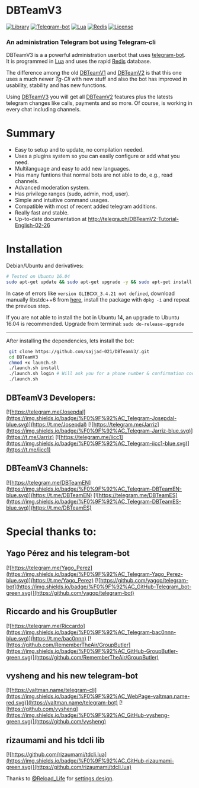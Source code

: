 # **DBTeamV3** #

[![Library](https://img.shields.io/badge/TDLib-beta-brightgreen.svg)](https://core.telegram.org/tdlib)
[![Telegram-bot](https://img.shields.io/badge/TDCli-Bitbucket-green.svg)](https://valtman.name/telegram-bot)
[![Lua](https://img.shields.io/badge/Lua-5.2-blue.svg)](https://www.lua.org/)
[![Redis](https://img.shields.io/badge/Redis-3.2.8-red.svg)](https://redis.io/)
[![License](https://img.shields.io/badge/License-GNU%20GPL--3-yellow.svg)](https://github.com/Josepdal/DBTeamV1/blob/master/LICENSE)


### An administration Telegram bot using Telegram-cli

DBTeamV3 is a a powerful administration userbot that uses [telegram-bot](https://valtman.name/telegram-bot).  
It is programmed in [Lua](https://www.lua.org/) and uses the rapid [Redis](https://redis.io/) database.

The difference among the old [DBTeamV1](https://github.com/Josepdal/DBTeamV1) and [DBTeamV2](https://github.com/Josepdal/DBTeamV2) is that this one uses a much newer *Tg-Cli* with new stuff and also the bot has improved in usability, stability and has new functions.

Using [DBTeamV3](https://github.com/Josepdal/DBTeamV3) you will get all [DBTeamV2](https://github.com/Josepdal/DBTeamV2) features plus the latests telegram changes like calls, payments and so more. Of course, is working in every chat including channels.

# Summary

- Easy to setup and to update, no compilation needed.
- Uses a plugins system so you can easily configure or add what you need.
- Multilanguage and easy to add new languages.
- Has many funtions that normal bots are not able to do, e.g., read channels.
- Advanced moderation system.
- Has privilege ranges (sudo, admin, mod, user).
- Simple and intuitive command usages.
- Compatible with most of recent added telegram additions.
- Really fast and stable.
- Up-to-date documentation at http://telegra.ph/DBTeamV2-Tutorial-English-02-26


# Installation

Debian/Ubuntu and derivatives:
```bash
# Tested on Ubuntu 16.04
sudo apt-get update && sudo apt-get upgrade -y && sudo apt-get install git redis-server lua5.2 liblua5.2-dev lua-lgi libnotify-dev unzip tmux -y && add-apt-repository ppa:ubuntu-toolchain-r/test && sudo apt-get update && apt-get upgrade && sudo apt-get install libconfig++9v5 libstdc++6 && sudo apt autoremove
```                   
In case of errors like `version GLIBCXX_3.4.21 not defined`, download manually libstdc++6 from [here](https://packages.ubuntu.com/xenial/libstdc++6), install the package with `dpkg -i` and repeat the previous step.

If you are not able to install the bot in Ubuntu 14, an upgrade to Ubuntu 16.04 is recommended. Upgrade from terminal: `sudo do-release-upgrade`

---------------------------------

After installing the dependencies, lets install the bot:
```bash
 git clone https://github.com/sajjad-021/DBTeamV3/.git
 cd DBTeamV3
 chmod +x launch.sh
 ./launch.sh install
 ./launch.sh login # Will ask you for a phone number & confirmation code.
 ./launch.sh
```

DBTeamV3 Developers:
--------------------
[![https://telegram.me/Josepdal](https://img.shields.io/badge/%F0%9F%92%AC_Telegram-Josepdal-blue.svg)](https://t.me/Josepdal)
[![https://telegram.me/Jarriz](https://img.shields.io/badge/%F0%9F%92%AC_Telegram-Jarriz-blue.svg)](https://t.me/Jarriz)
[![https://telegram.me/iicc1](https://img.shields.io/badge/%F0%9F%92%AC_Telegram-iicc1-blue.svg)](https://t.me/iicc1)

DBTeamV3 Channels:
--------------------
[![https://telegram.me/DBTeamEN](https://img.shields.io/badge/%F0%9F%92%AC_Telegram-DBTeamEN-blue.svg)](https://t.me/DBTeamEN)
[![https://telegram.me/DBTeamES](https://img.shields.io/badge/%F0%9F%92%AC_Telegram-DBTeamES-blue.svg)](https://t.me/DBTeamES)

Special thanks to:
==================
Yago Pérez and his telegram-bot
-------------------------------
[![https://telegram.me/Yago_Perez](https://img.shields.io/badge/%F0%9F%92%AC_Telegram-Yago_Perez-blue.svg)](https://t.me/Yago_Perez)
[![https://github.com/yagop/telegram-bot](https://img.shields.io/badge/%F0%9F%92%AC_GitHub-Telegram_bot-green.svg)](https://github.com/yagop/telegram-bot)


Riccardo and his GroupButler
----------------------------
[![https://telegram.me/Riccardo](https://img.shields.io/badge/%F0%9F%92%AC_Telegram-bac0nnn-blue.svg)](https://t.me/bac0nnn)
[![https://github.com/RememberTheAir/GroupButler](https://img.shields.io/badge/%F0%9F%92%AC_GitHub-GroupButler-green.svg)](https://github.com/RememberTheAir/GroupButler)


vysheng and his new telegram-bot
--------------------------
[![https://valtman.name/telegram-cli](https://img.shields.io/badge/%F0%9F%92%AC_WebPage-valtman.name-red.svg)](https://valtman.name/telegram-bot)
[![https://github.com/vysheng](https://img.shields.io/badge/%F0%9F%92%AC_GitHub-vysheng-green.svg)](https://github.com/vysheng)


rizaumami and his tdcli lib
---------------------------
[![https://github.com/rizaumami/tdcli.lua](https://img.shields.io/badge/%F0%9F%92%AC_GitHub-rizaumami-green.svg)](https://github.com/rizaumami/tdcli.lua)

Thanks to [@Reload_Life](https://t.me/Reload_Life) for [settings design](https://github.com/Reload-Life).
